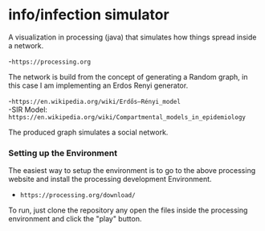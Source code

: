 # info/infection simulator
A visualization in processing (java) that simulates how things spread inside a network.

  -`https://processing.org`

The network is build from the concept of generating a Random graph,
in this case I am implementing an Erdos Renyi generator.

  -`https://en.wikipedia.org/wiki/Erdős–Rényi_model`<br />
  -SIR Model: `https://en.wikipedia.org/wiki/Compartmental_models_in_epidemiology`

The produced graph simulates a social network.

### Setting up the Environment

The easiest way to setup the environment is to go to the above processing
website and install the processing development Environment.
  - `https://processing.org/download/`

To run, just clone the repository any open the files inside the processing
environment and click the "play" button.
